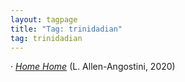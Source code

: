 ```yaml
---
layout: tagpage
title: "Tag: trinidadian"
tag: trinidadian
---
```

· <em><a href="https://infixing.github.io/reviews/YA/allen-agostini_home.html">Home Home</a></em> (L. Allen-Angostini, 2020)</br>
